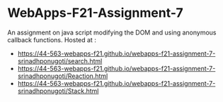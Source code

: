# WebApps-F21-Assignment-7
An assignment on java script modifying the DOM and using anonymous callback functions.
Hosted at :
 * <https://44-563-webapps-f21.github.io/webapps-f21-assignment-7-srinadhponugoti/search.html>
 * <https://44-563-webapps-f21.github.io/webapps-f21-assignment-7-srinadhponugoti/Reaction.html>
 * <https://44-563-webapps-f21.github.io/webapps-f21-assignment-7-srinadhponugoti/Stack.html>